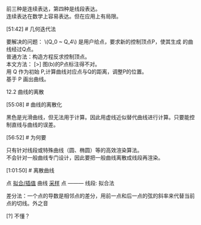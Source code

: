 

前三种是连续表达，第四种是线段表达。    
连续表达在数学上容易表达。但在应用上有局限。   

[51:42] # 几何迭代法    

要解决的问题：
\\(Q_0 ~ Q_4\\) 是用户给点，要求新的控制顶点P，使其生成
的曲线经过Q点。     
普通方法：构造方程反求控制顶点。    
本文方法：
[>] 图(b)的P点标注得不对。     
用 Q 作为初始 P,计算曲线对应点与Q的距离，调整P的位置。    
基于 P 画出曲线。    


12.2 曲线的离散    

[55:08] # 曲线的离散化    

黑色是光滑曲线，但无法用于计算。因此用虚线近似替代曲­线进行计算。只要能控制直线与曲线的误差。     


[56:52] # 为何要    

只有针对线段或特殊曲线（圆、椭圆）等的高效渲染算法。     
不会针对一般曲线专门设计，因此要把一般曲线离散成线段再渲染。     


[1:01:50] # 离散曲线     

  
点 <u>拟合/插值</u> 曲线 <u>采样</u>  点 ——— 线段: 拟合法   

差分法：一个点的导数是相邻点的差分，用前一点和后一点的弦的斜率来代替当前点的切线。外之音    

[?] 不懂？    